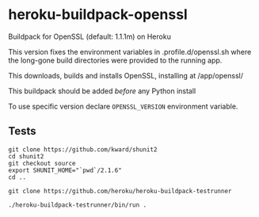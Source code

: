# heroku-buildpack-openssl
Buildpack for OpenSSL (default: 1.1.1m) on Heroku

This version fixes the environment variables in .profile.d/openssl.sh where the long-gone build directories were provided to the running app.

This downloads, builds and installs OpenSSL, installing at
/app/openssl/

This buildpack should be added *before* any Python install

To use specific version declare ``OPENSSL_VERSION`` environment variable.

## Tests

    git clone https://github.com/kward/shunit2
    cd shunit2
    git checkout source
    export SHUNIT_HOME="`pwd`/2.1.6"
    cd ..

    git clone https://github.com/heroku/heroku-buildpack-testrunner

    ./heroku-buildpack-testrunner/bin/run .
